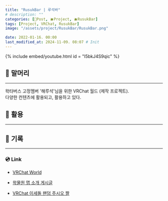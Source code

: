 ```yaml
---
title: "RusukBar | 루석바"
# description: ""
categories: [📀Post, 🫐Project, 🫐RusukBar]
tags: [Project, VRChat, RusukBar]
image: "/assets/project/RusukBar/RusukBar.png"

date: 2022-01-16. 00:00
last_modified_at: 2024-11-09. 08:07 # Init
---
```


{% include embed/youtube.html id = "I5bkJ4S9qic" %}

## 📀 말머리

---

왁타버스 고정멤버 '해루석'님을 위한 VRChat 월드 (제작 프로젝트).  
다양한 컨텐츠에 활용되고, 활용하고 있다.  

## 📀 활용

---

## 📀 기록

---

### 💿 Link

- [VRChat World](https://vrchat.com/home/world/wrld_fef1c533-8660-4eb4-a23a-a872e05fef31)

- [왁물원 맵 소개 게시글](https://cafe.naver.com/steamindiegame/4546786)
- [VRChat 이세돌 팬덤 주시오 짤](https://cafe.naver.com/steamindiegame/4381600)
